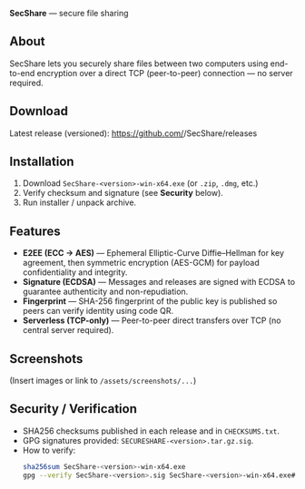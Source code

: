 **SecShare** — secure file sharing

## About
SecShare lets you securely share files between two computers using end-to-end encryption over a direct TCP (peer-to-peer) connection — no server required.

## Download
Latest release (versioned): https://github.com/<your-account>/SecShare/releases

## Installation
1. Download `SecShare-<version>-win-x64.exe` (or `.zip`, `.dmg`, etc.)
2. Verify checksum and signature (see **Security** below).
3. Run installer / unpack archive.

## Features
- **E2EE (ECC → AES)** — Ephemeral Elliptic-Curve Diffie–Hellman for key agreement, then symmetric encryption (AES-GCM) for payload confidentiality and integrity.
- **Signature (ECDSA)** — Messages and releases are signed with ECDSA to guarantee authenticity and non-repudiation.
- **Fingerprint** — SHA-256 fingerprint of the public key is published so peers can verify identity using code QR.
- **Serverless (TCP-only)** — Peer-to-peer direct transfers over TCP (no central server required). 

## Screenshots
(Insert images or link to `/assets/screenshots/...`)

## Security / Verification
- SHA256 checksums published in each release and in `CHECKSUMS.txt`.
- GPG signatures provided: `SECURESHARE-<version>.tar.gz.sig`.
- How to verify:
  ```bash
  sha256sum SecShare-<version>-win-x64.exe
  gpg --verify SecShare-<version>.sig SecShare-<version>-win-x64.exe# SecShare
